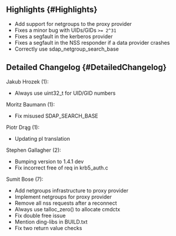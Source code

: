Highlights {#Highlights}
----------

-   Add support for netgroups to the proxy provider
-   Fixes a minor bug with UIDs/GIDs `>= 2^31`
-   Fixes a segfault in the kerberos provider
-   Fixes a segfault in the NSS responder if a data provider crashes
-   Correctly use sdap\_netgroup\_search\_base

Detailed Changelog {#DetailedChangelog}
------------------

Jakub Hrozek (1):

-   Always use uint32\_t for UID/GID numbers

Moritz Baumann (1):

-   Fix misused SDAP\_SEARCH\_BASE

Piotr Drąg (1):

-   Updating pl translation

Stephen Gallagher (2):

-   Bumping version to 1.4.1 dev
-   Fix incorrect free of req in krb5\_auth.c

Sumit Bose (7):

-   Add netgroups infrastructure to proxy provider
-   Implement netgroups for proxy provider
-   Remove all nss requests after a reconnect
-   Always use talloc\_zero() to allocate cmdctx
-   Fix double free issue
-   Mention ding-libs in BUILD.txt
-   Fix two return value checks

